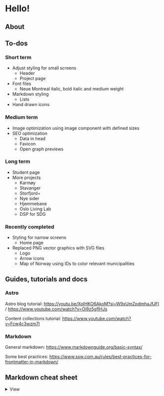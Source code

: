 # Hello!

## About

## To-dos

### Short term

- Adjust styling for small screens
    - Header
    - Project page
- Font files
    - Neue Montreal italic, bold italic and medium weight
- Markdown styling
    - Lists
- Hand drawn icons

### Medium term
- Image optimization using image component with defined sizes
- SEO optimization
    - Data in head
    - Favicon
    - Open graph previews

### Long term
- Student page
- More projects
    - Karmøy
    - Stavanger
    - Storfjord+
    - Nye sider
    - Hjemmebane
    - Oslo Living Lab
    - DSP for SDG

### Recently completed
- Styling for narrow screens
    - Home page
- Replaced PNG vector graphics with SVG files
    - Logo
    - Arrow icons
    - Map of Norway using IDs to color relevant municipalities

## Guides, tutorials and docs

### Astro

Astro blog tutorial: https://youtu.be/XoIHKO6AkoM?si=W9xUmZpdmhaJfJFl / https://www.youtube.com/watch?v=Oi9z5gfIHJs

Content collections tutorial: https://www.youtube.com/watch?v=Fcw4c3wzm7I 

### Markdown

General markdown: https://www.markdownguide.org/basic-syntax/

Some best practices: https://www.ssw.com.au/rules/best-practices-for-frontmatter-in-markdown/

## Markdown cheat sheet

<details>
  <summary>View</summary>

  ```

  ### Heading
  # Dette er en titteloverskift (H1)

Dette er er vanlig avsnitt

## Dette er en underoverskrift (H2)

### Dette er enda en underoverskrift (H3) og så videre

Slik lager du en [link](https://duckduckgo.com)

Slik lager du raske linker til nettsider eller epostadresser: <https://www.markdownguide.org> og <fake@example.com> 

Det er også mulig å flytte linkadresser utenfor teksten ved bruk av  [hakeparentes][1]. Dette kan gjøre teksten enklere å lese mens man jobber med den

[1]: <https://snl.no/klamme>

Bilder legger du inn slik:

![Her skriver du inn bildeteksten til skjermleseren.](../../images/projects/nettside.jpg)

For å optimalisere bildestørrelsen må du linke til bilder som ligger i /src/images og **ikke** i public-mappa.

Slik gjør du tekst **bold.**

Slik gjør du tekst *kursiv.*

Slik gjør du tekst ***bold og kursiv.***

For å vise et symbol som vanligvis brukes til formatering bruker du omvendt skråstrek:

\#twitter

Du markerer linjeskift  
med to mellomrom ved skiftet.

Slik laget du en skillelinje:
***

Slik lager du en nummerert liste:
1. Første punkt
2. Andre punkt
    1. Første underpunkt
    2. Andre underpunkt
3. Tredje punkt

Slik lager du en unummerert liste:
- Første punkt
- Andre punkt
    - Første underpunkt
    - Andre underpunkt
- Tredje punkt

```

</details>